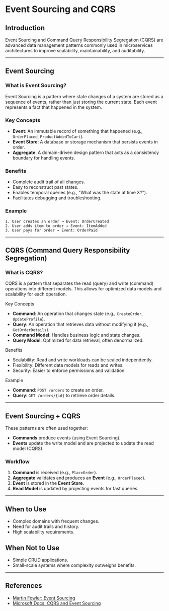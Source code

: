 # Event Sourcing and CQRS

## Introduction

Event Sourcing and Command Query Responsibility Segregation (CQRS) are advanced data management patterns commonly used in microservices architectures to improve scalability, maintainability, and auditability.

---

## Event Sourcing

### What is Event Sourcing?

Event Sourcing is a pattern where state changes of a system are stored as a sequence of events, rather than just storing the current state. Each event represents a fact that happened in the system.

### Key Concepts

- **Event**: An immutable record of something that happened (e.g., `OrderPlaced`, `ProductAddedToCart`).
- **Event Store**: A database or storage mechanism that persists events in order.
- **Aggregate**: A domain-driven design pattern that acts as a consistency boundary for handling events.

### Benefits

- Complete audit trail of all changes.
- Easy to reconstruct past states.
- Enables temporal queries (e.g., "What was the state at time X?").
- Facilitates debugging and troubleshooting.

### Example

```plaintext
1. User creates an order → Event: OrderCreated
2. User adds item to order → Event: ItemAdded
3. User pays for order → Event: OrderPaid
```

---

## CQRS (Command Query Responsibility Segregation)

### What is CQRS?

CQRS is a pattern that separates the read (query) and write (command) operations into different models. This allows for optimized data models and scalability for each operation.

Key Concepts

- **Command**: An operation that changes state (e.g., `CreateOrder`, `UpdateProfile`).
- **Query**: An operation that retrieves data without modifying it (e.g., `GetOrderDetails`).
- **Command Model**: Handles business logic and state changes.
- **Query Model**: Optimized for data retrieval, often denormalized.

Benefits

- Scalability: Read and write workloads can be scaled independently.
- Flexibility: Different data models for reads and writes.
- Security: Easier to enforce permissions and validation.

Example

- **Command**: `POST /orders` to create an order.
- **Query**: `GET /orders/{id}` to retrieve order details.

---

## Event Sourcing + CQRS

These patterns are often used together:

- **Commands** produce events (using Event Sourcing).
- **Events** update the write model and are projected to update the read model (CQRS).

### Workflow

1. **Command** is received (e.g., `PlaceOrder`).
2. **Aggregate** validates and produces an **Event** (e.g., `OrderPlaced`).
3. **Event** is stored in the **Event Store**.
4. **Read Model** is updated by projecting events for fast queries.

---

## When to Use

- Complex domains with frequent changes.
- Need for audit trails and history.
- High scalability requirements.

## When Not to Use

- Simple CRUD applications.
- Small-scale systems where complexity outweighs benefits.

---

## References

- [Martin Fowler: Event Sourcing](https://martinfowler.com/eaaDev/EventSourcing.html)
- [Microsoft Docs: CQRS and Event Sourcing](https://learn.microsoft.com/en-us/azure/architecture/patterns/cqrs)
